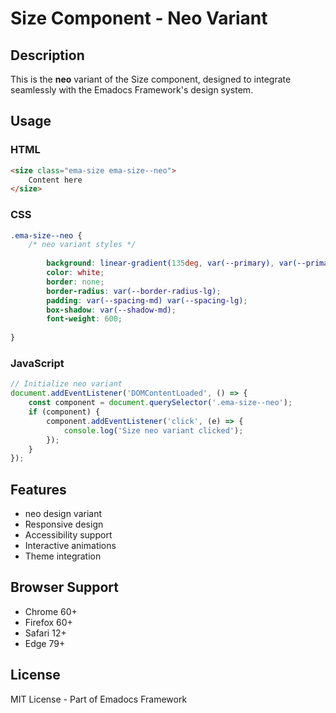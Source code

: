 # Size Component - Neo Variant

## Description
This is the **neo** variant of the Size component, designed to integrate seamlessly with the Emadocs Framework's design system.

## Usage

### HTML
```html
<size class="ema-size ema-size--neo">
    Content here
</size>
```

### CSS
```css
.ema-size--neo {
    /* neo variant styles */
    
        background: linear-gradient(135deg, var(--primary), var(--primary-dark));
        color: white;
        border: none;
        border-radius: var(--border-radius-lg);
        padding: var(--spacing-md) var(--spacing-lg);
        box-shadow: var(--shadow-md);
        font-weight: 600;
    
}
```

### JavaScript
```javascript
// Initialize neo variant
document.addEventListener('DOMContentLoaded', () => {
    const component = document.querySelector('.ema-size--neo');
    if (component) {
        component.addEventListener('click', (e) => {
            console.log('Size neo variant clicked');
        });
    }
});
```

## Features
- neo design variant
- Responsive design
- Accessibility support
- Interactive animations
- Theme integration

## Browser Support
- Chrome 60+
- Firefox 60+
- Safari 12+
- Edge 79+

## License
MIT License - Part of Emadocs Framework
